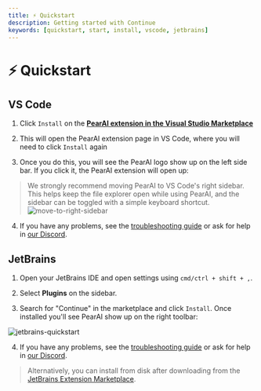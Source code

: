```yaml
---
title: ⚡️ Quickstart
description: Getting started with Continue
keywords: [quickstart, start, install, vscode, jetbrains]
---
```


# ⚡️ Quickstart

## VS Code

1. Click `Install` on the **[PearAI extension in the Visual Studio Marketplace](https://marketplace.visualstudio.com/items?itemName=Continue.continue)**

2. This will open the PearAI extension page in VS Code, where you will need to click `Install` again

3. Once you do this, you will see the PearAI logo show up on the left side bar. If you click it, the PearAI extension will open up:

> We strongly recommend moving PearAI to VS Code's right sidebar. This helps keep the file explorer open while using PearAI, and the sidebar can be toggled with a simple keyboard shortcut. ![move-to-right-sidebar](/img/move-to-right-sidebar.png)

4. If you have any problems, see the [troubleshooting guide](./troubleshooting.md) or ask for help in [our Discord](https://discord.gg/7QMraJUsQt).

## JetBrains

1. Open your JetBrains IDE and open settings using `cmd/ctrl + shift + ,`.

2. Select **Plugins** on the sidebar.

3. Search for "Continue" in the marketplace and click `Install`. Once installed you'll see PearAI show up on the right toolbar:

![jetbrains-quickstart](/img/jetbrains-quickstart.png)

4. If you have any problems, see the [troubleshooting guide](./troubleshooting.md) or ask for help in [our Discord](https://discord.gg/7QMraJUsQt).

> Alternatively, you can install from disk after downloading from the [JetBrains Extension Marketplace](https://plugins.jetbrains.com/plugin/22707-continue-extension).
